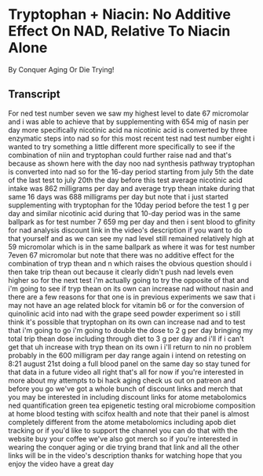 # Tryptophan + Niacin: No Additive Effect On NAD, Relative To Niacin Alone

By Conquer Aging Or Die Trying! 


## Transcript

For ned test number seven we saw my highest level to date 67 micromolar and i was able to achieve that by supplementing with 654 mig of nasin per day more specifically nicotinic acid na nicotinic acid is converted by three enzymatic steps into nad so for this most recent test nad test number eight i wanted to try something a little different more specifically to see if the combination of niin and tryptophan could further raise nad and that's because as shown here with the day noo nad synthesis pathway tryptophan is converted into nad so for the 16-day period starting from july 5th the date of the last test to july 20th the day before this test average nicotinic acid intake was 862 milligrams per day and average tryp thean intake during that same 16 days was 688 milligrams per day but note that i just started supplementing with tryptophan for the 10day period before the test 1 g per day and similar nicotinic acid during that 10-day period was in the same ballpark as for test number 7 659 mg per day and then i sent blood to gfinity for nad analysis discount link in the video's description if you want to do that yourself and as we can see my nad level still remained relatively high at 59 micromolar which is in the same ballpark as where it was for test number 7even 67 micromolar but note that there was no additive effect for the combination of tryp thean and n which raises the obvious question should i then take trip thean out because it clearly didn't push nad levels even higher so for the next test i'm actually going to try the opposite of that and i'm going to see if tryp thean on its own can increase nad without nasin and there are a few reasons for that one is in previous experiments we saw that i may not have an age related block for vitamin b6 or for the conversion of quinolinic acid into nad with the grape seed powder experiment so i still think it's possible that tryptophan on its own can increase nad and to test that i'm going to go i'm going to double the dose to 2 g per day bringing my total trip thean dose including through diet to 3 g per day and i'll if i can't get that uh increase with tryp thean on its own i i'll return to nin no problem probably in the 600 milligram per day range again i intend on retesting on 8:21 august 21st doing a full blood panel on the same day so stay tuned for that data in a future video all right that's all for now if you're interested in more about my attempts to bi hack aging check us out on patreon and before you go we've got a whole bunch of discount links and merch that you may be interested in including discount links for atome metabolomics ned quantification green tea epigenetic testing oral microbiome composition at home blood testing with scifox health and note that their panel is almost completely different from the atome metabolomics including apob diet tracking or if you'd like to support the channel you can do that with the website buy your coffee we've also got merch so if you're interested in wearing the conquer aging or die trying brand that link and all the other links will be in the video's description thanks for watching hope that you enjoy the video have a great day
